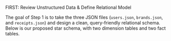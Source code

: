 FIRST: Review Unstructured Data & Define Relational Model

The goal of Step 1 is to take the three JSON files (`users.json`, `brands.json`, and `receipts.json`) and design a clean, query-friendly relational schema. Below is our proposed star schema, with two dimension tables and two fact tables.
